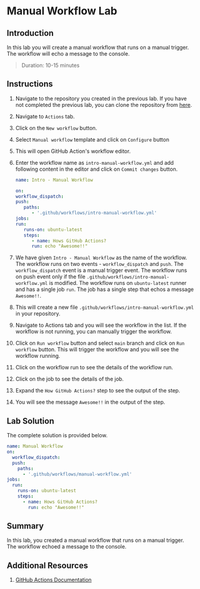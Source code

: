 # Manual Workflow Lab

## Introduction

In this lab you will create a manual workflow that runs on a manual trigger. The workflow will echo a message to the console.

> Duration: 10-15 minutes

## Instructions

1. Navigate to the repository you created in the previous lab. If you have not completed the previous lab, you can clone the repository from [here](./create-repository-using-template-repository.md).

2. Navigate to `Actions` tab.

3. Click on the `New workflow` button.

4. Select `Manual workflow` template and click on `Configure` button

5. This will open GitHub Action's workflow editor.

6. Enter the workflow name as `intro-manual-workflow.yml` and add following content in the editor and click on `Commit changes` button.

   ```YAML
   name: Intro - Manual Workflow

   on:
   workflow_dispatch:
   push:
      paths:
         - '.github/workflows/intro-manual-workflow.yml'
   jobs:
   run:
      runs-on: ubuntu-latest
      steps:
         - name: Hows GitHub Actions?
         run: echo "Awesome!!"
   ```

7. We have given `Intro - Manual Workflow` as the name of the workflow. The workflow runs on two events - `workflow_dispatch` and `push`. The `workflow_dispatch` event is a manual trigger event. The workflow runs on push event only if the file `.github/workflows/intro-manual-workflow.yml` is modified. The workflow runs on `ubuntu-latest` runner and has a single job `run`. The job has a single step that echos a message `Awesome!!`.

8. This will create a new file `.github/workflows/intro-manual-workflow.yml` in your repository.

9. Navigate to Actions tab and you will see the workflow in the list. If the workflow is not running, you can manually trigger the workflow.

10. Click on `Run workflow` button and select `main` branch and click on `Run workflow` button. This will trigger the workflow and you will see the workflow running.

11. Click on the workflow run to see the details of the workflow run.

12. Click on the job to see the details of the job.

13. Expand the `How GitHub Actions?` step to see the output of the step.

14. You will see the message `Awesome!!` in the output of the step.

## Lab Solution

The complete solution is provided below.

```YAML
name: Manual Workflow
on:
  workflow_dispatch:
  push:
    paths:
      - '.github/workflows/manual-workflow.yml'
jobs:
  run:
    runs-on: ubuntu-latest
    steps:
      - name: Hows GitHub Actions?
        run: echo "Awesome!!"
```

## Summary

In this lab, you created a manual workflow that runs on a manual trigger. The workflow echoed a message to the console.

## Additional Resources

1. [GitHub Actions Documentation](https://docs.github.com/en/actions)
